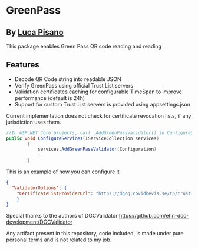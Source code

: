 # GreenPass
## By [Luca Pisano](https://lucapisano.it)

This package enables Green Pass QR code reading and reading

## Features

- Decode QR Code string into readable JSON
- Verify GreenPass using official Trust List servers
- Validation certificates caching for configurable TimeSpan to improve performance (default is 24h)
- Support for custom Trust List servers is provided using appsettings.json

Current implementation does not check for certificate revocation lists, if any jurisdiction uses them.

```csharp
//In ASP.NET Core projects, call .AddGreenPassValidator() in ConfigureServices() method
public void ConfigureServices(IServiceCollection services)
        {
            services.AddGreenPassValidator(Configuration)
            ;            
        }
```

This is an example of how you can configure it
```json
{
  "ValidatorOptions": {
    "CertificateListProviderUrl": "https://dgcg.covidbevis.se/tp/trust-list"    
    }
}
```
Special thanks to the authors of DGCValidator https://github.com/ehn-dcc-development/DGCValidator

Any artifact present in this repository, code included, is made under pure personal terms and is not related to my job.